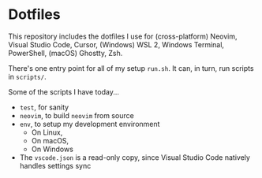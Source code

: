 # Dotfiles

This repository includes the dotfiles I use for (cross-platform) Neovim, Visual Studio Code, Cursor, (Windows) WSL 2, Windows Terminal, PowerShell, (macOS) Ghostty, Zsh.

There's one entry point for all of my setup `run.sh`. It can, in turn, run scripts in `scripts/`.

Some of the scripts I have today...

- `test`, for sanity
- `neovim`, to build `neovim` from source
- `env`, to setup my development environment
  - On Linux,
  - On macOS,
  - On Windows
- The `vscode.json` is a read-only copy, since Visual Studio Code natively handles settings sync
